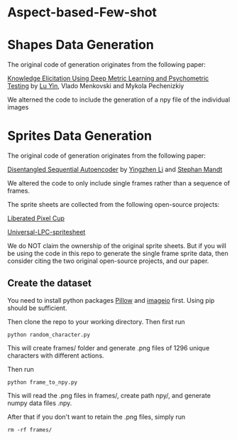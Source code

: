 # Aspect-based-Few-shot

# Shapes Data Generation

The original code of generation originates from the following paper:

[Knowledge Elicitation Using Deep Metric Learning and Psychometric Testing](https://link.springer.com/chapter/10.1007/978-3-030-67661-2_10) by [Lu Yin](https://github.com/luuyin), Vlado Menkovski and Mykola Pechenizkiy

We alterned the code to include the generation of a npy file of the individual images

# Sprites Data Generation

The original code of generation originates from the following paper:

[Disentangled Sequential Autoencoder](https://arxiv.org/abs/1803.02991) by [Yingzhen Li](http://yingzhenli.net) and [Stephan Mandt](http://www.stephanmandt.com)

We altered the code to only include single frames rather than a sequence of frames.

The sprite sheets are collected from the following open-source projects:

[Liberated Pixel Cup](http://lpc.opengameart.org)

[Universal-LPC-spritesheet](https://github.com/sanderfrenken/Universal-LPC-Spritesheet-Character-Generator)

We do NOT claim the ownership of the original sprite sheets. But if you will be using the code in this repo to generate the single frame sprite data, then consider citing the two original open-source projects, and our paper.

## Create the dataset
You need to install python packages [Pillow](https://pillow.readthedocs.io/) and [imageio](https://imageio.github.io) first. Using pip should be sufficient.

Then clone the repo to your working directory. Then first run

    python random_character.py
    
This will create frames/ folder and generate .png files of 1296 unique characters with different actions.

Then run

    python frame_to_npy.py
    
This will read the .png files in frames/, create path npy/, and generate numpy data files .npy.

After that if you don't want to retain the .png files, simply run

    rm -rf frames/
    
